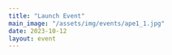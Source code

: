 ```yaml
---
title: "Launch Event"
main_image: "/assets/img/events/ape1_1.jpg"
date: 2023-10-12
layout: event
---
```

